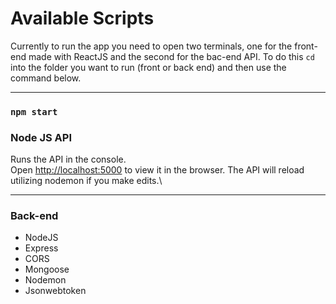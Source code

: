 # Available Scripts

Currently to run the app you need to open two terminals, one for the front-end made with ReactJS and the second for the bac-end API. To do this `cd` into the folder you want to run (front or back end) and then use the command below.

---

### `npm start`

### Node JS API
Runs the API in the console.\
Open [http://localhost:5000](http://localhost:5000) to view it in the browser.
The API will reload utilizing nodemon if you make edits.\

---
### Back-end
- NodeJS
- Express
- CORS
- Mongoose
- Nodemon
- Jsonwebtoken
